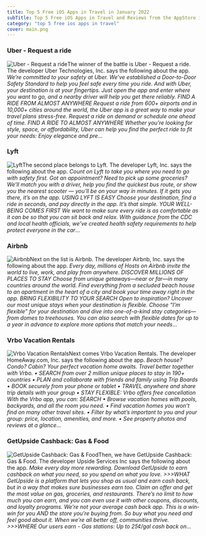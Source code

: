 ```yaml
---
title: Top 5 Free iOS Apps in Travel in January 2022
subTitle: Top 5 Free iOS Apps in Travel and Reviews from the AppStore in January 2022.
category: "top 5 free ios apps in travel"
cover: main.png
---
```


### Uber - Request a ride

![Uber - Request a ride](https://is3-ssl.mzstatic.com/image/thumb/Purple116/v4/42/ec/57/42ec57ba-3129-2910-08d7-1cc56ed57a52/AppIcon-0-1x_U007emarketing-0-7-0-85-220.png/100x100bb.png)The winner of the battle is Uber - Request a ride. The developer Uber Technologies, Inc. says the following about the app. _We’re committed to your safety at Uber. We’ve established a Door-to-Door Safety Standard to help you feel safe every time you ride.  And with Uber, your destination is at your fingertips. Just open the app and enter where you want to go, and a nearby driver will help you get there reliably.  FIND A RIDE FROM ALMOST ANYWHERE Request a ride from 600+ airports and in 10,000+ cities around the world, the Uber app is a great way to make your travel plans stress-free. Request a ride on demand or schedule one ahead of time.      FIND A RIDE TO ALMOST ANYWHERE Whether you’re looking for style, space, or affordability, Uber can help you find the perfect ride to fit your needs:  Enjoy elegance and pre_...

### Lyft

![Lyft](https://is4-ssl.mzstatic.com/image/thumb/Purple126/v4/17/80/3d/17803d06-6958-98b9-ea3c-cae2a09f5505/PassengerAppIcon-0-0-1x_U007emarketing-0-0-0-7-0-0-sRGB-0-0-0-GLES2_U002c0-512MB-85-220-0-0.png/100x100bb.png)The second place belongs to Lyft. The developer Lyft, Inc. says the following about the app. _Count on Lyft to take you where you need to go with safety first. Got an appointment? Need to pick up some groceries? We’ll match you with a driver, help you find the quickest bus route, or show you the nearest scooter — you’ll be on your way in minutes. If it gets you there, it’s on the app.   USING LYFT IS EASY Choose your destination, find a ride in seconds, and pay directly in the app. It’s that simple.   YOUR WELL-BEING COMES FIRST We want to make sure every ride is as comfortable as it can be so that you can sit back and relax. With guidance from the CDC and local health officials, we’ve created health safety requirements to help protect everyone in the car_...

### Airbnb

![Airbnb](https://is4-ssl.mzstatic.com/image/thumb/Purple116/v4/8e/28/8c/8e288c7f-3df0-8271-3851-a3fba7942d48/AppIcon-1x_U007emarketing-0-7-0-0-0-85-220-0.png/100x100bb.png)Next on the list is Airbnb. The developer Airbnb, Inc. says the following about the app. _Every day, millions of Hosts on Airbnb invite the world to live, work, and play from anywhere.  DISCOVER MILLIONS OF PLACES TO STAY Choose from unique getaways—near or far—in many countries around the world. Find everything from a secluded beach house to an apartment in the heart of a city and book your time away right in the app.  BRING FLEXIBILITY TO YOUR SEARCH Open to inspiration? Uncover our most unique stays when your destination is flexible. Choose “I’m flexible” for your destination and dive into one-of-a-kind stay categories—from domes to treehouses. You can also search with flexible dates for up to a year in advance to explore more options that match your needs_...

### Vrbo Vacation Rentals

![Vrbo Vacation Rentals](https://is4-ssl.mzstatic.com/image/thumb/Purple116/v4/83/fd/2b/83fd2b4a-70f1-c060-a5ca-b4e7d943e6e9/AppIconVrbo-0-0-1x_U007emarketing-0-7-0-0-85-220.png/100x100bb.png)Next comes Vrbo Vacation Rentals. The developer HomeAway.com, Inc. says the following about the app. _Beach house? Condo? Cabin? Your perfect vacation home awaits. Travel better together with Vrbo.  • SEARCH from over 2 million unique places to stay in 190+ countries • PLAN and collaborate with friends and family using Trip Boards • BOOK securely from your phone or tablet • TRAVEL anywhere and share trip details with your group • STAY FLEXIBLE: Vrbo offers free cancellation   With the Vrbo app, you can: SEARCH • Browse vacation homes with pools, backyards, and all the room you need. • Find vacation homes you won’t find on many other travel sites. • Filter by what’s important to you and your group: price, location, amenities, and more. • See property photos and reviews at a glance_...

### GetUpside Cashback: Gas & Food

![GetUpside Cashback: Gas & Food](https://is1-ssl.mzstatic.com/image/thumb/Purple126/v4/5c/1a/80/5c1a803c-645c-a3c3-4ee1-39b044dce8a5/AppIcon-0-0-1x_U007emarketing-0-0-0-10-0-0-sRGB-0-0-0-GLES2_U002c0-512MB-85-220-0-0.png/100x100bb.png)Then, we have GetUpside Cashback: Gas & Food. The developer Upside Services Inc says the following about the app. _Make every day more rewarding.  Download GetUpside to earn cashback on what you need, so you spend on what you love.  >>>WHAT GetUpside is a platform that lets you shop as usual and earn cash back, but in a way that makes sure businesses earn too. Claim an offer and get the most value on gas, groceries, and restaurants. There’s no limit to how much you can earn, and you can even use it with other coupons, discounts, and loyalty programs.  We’re not your average cash back app. This is a win-win for you AND the store you’re buying from. So buy what you need and feel good about it. When we’re all better off, communities thrive.  >>>WHERE Our users earn - Gas stations: Up to 25¢/gal cash back on_...

